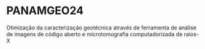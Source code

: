 # PANAMGEO24
Otimização da caracterização geotécnica através de ferramenta de análise de imagens de código aberto e microtomografia computadorizada de raios-X

